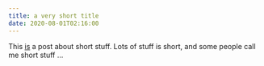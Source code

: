```yaml
---
title: a very short title
date: 2020-08-01T02:16:00
---
```

This [is](http://foo.com) a post about short stuff. Lots of stuff is short, and some people call me short stuff ...
